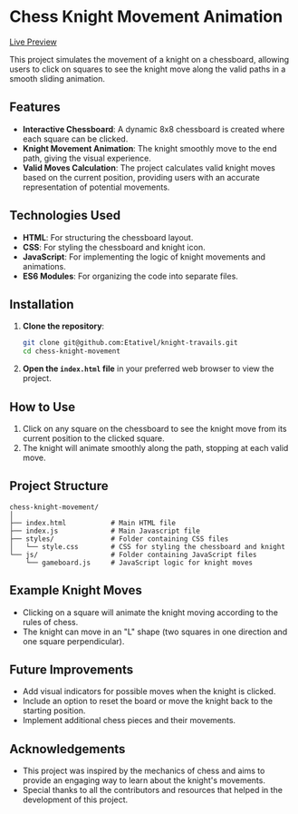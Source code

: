 # Chess Knight Movement Animation

[Live Preview](https://etativel.github.io/knight-travails/)

This project simulates the movement of a knight on a chessboard, allowing users to click on squares to see the knight move along the valid paths in a smooth sliding animation.

## Features

- **Interactive Chessboard**: A dynamic 8x8 chessboard is created where each square can be clicked.
- **Knight Movement Animation**: The knight smoothly move to the end path, giving the visual experience.
- **Valid Moves Calculation**: The project calculates valid knight moves based on the current position, providing users with an accurate representation of potential movements.

## Technologies Used

- **HTML**: For structuring the chessboard layout.
- **CSS**: For styling the chessboard and knight icon.
- **JavaScript**: For implementing the logic of knight movements and animations.
- **ES6 Modules**: For organizing the code into separate files.

## Installation

1. **Clone the repository**:

   ```bash
   git clone git@github.com:Etativel/knight-travails.git
   cd chess-knight-movement
   ```

2. **Open the `index.html` file** in your preferred web browser to view the project.

## How to Use

1. Click on any square on the chessboard to see the knight move from its current position to the clicked square.
2. The knight will animate smoothly along the path, stopping at each valid move.

## Project Structure

```
chess-knight-movement/
│
├── index.html           # Main HTML file
├── index.js             # Main Javascript file
├── styles/              # Folder containing CSS files
│   └── style.css        # CSS for styling the chessboard and knight
└── js/                  # Folder containing JavaScript files
    └── gameboard.js     # JavaScript logic for knight moves
```

## Example Knight Moves

- Clicking on a square will animate the knight moving according to the rules of chess.
- The knight can move in an "L" shape (two squares in one direction and one square perpendicular).

## Future Improvements

- Add visual indicators for possible moves when the knight is clicked.
- Include an option to reset the board or move the knight back to the starting position.
- Implement additional chess pieces and their movements.

## Acknowledgements

- This project was inspired by the mechanics of chess and aims to provide an engaging way to learn about the knight's movements.
- Special thanks to all the contributors and resources that helped in the development of this project.
